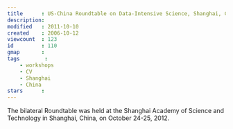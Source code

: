 ```yaml
---
title      : US-China Roundtable on Data-Intensive Science, Shanghai, China
description: 
modified   : 2011-10-10
created    : 2006-10-12
viewcount  : 123
id         : 110
gmap       : 
tags        :
    - workshops
    - CV
    - Shanghai
    - China
stars      : 
---
```


The bilateral Roundtable was held at the Shanghai Academy of Science and Technology in Shanghai, China, on October 24-25, 2012.
